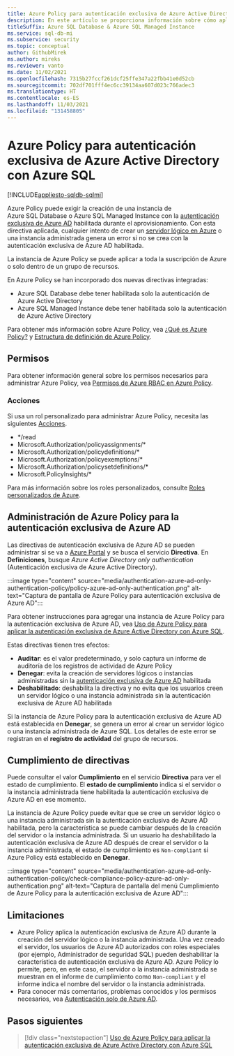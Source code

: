 ```yaml
---
title: Azure Policy para autenticación exclusiva de Azure Active Directory
description: En este artículo se proporciona información sobre cómo aplicar una directiva de Azure para crear una instancia de Azure SQL Database o Azure SQL Managed Instance con la autenticación exclusiva de Azure Active Directory (Azure AD) habilitada
titleSuffix: Azure SQL Database & Azure SQL Managed Instance
ms.service: sql-db-mi
ms.subservice: security
ms.topic: conceptual
author: GithubMirek
ms.author: mireks
ms.reviewer: vanto
ms.date: 11/02/2021
ms.openlocfilehash: 7315b27fccf261dcf25ffe347a22fbb41e0d52cb
ms.sourcegitcommit: 702df701fff4ec6cc39134aa607d023c766adec3
ms.translationtype: HT
ms.contentlocale: es-ES
ms.lasthandoff: 11/03/2021
ms.locfileid: "131458805"
---
```

# <a name="azure-policy-for-azure-active-directory-only-authentication-with-azure-sql"></a>Azure Policy para autenticación exclusiva de Azure Active Directory con Azure SQL

[!INCLUDE[appliesto-sqldb-sqlmi](../includes/appliesto-sqldb-sqlmi.md)]

Azure Policy puede exigir la creación de una instancia de Azure SQL Database o Azure SQL Managed Instance con la [autenticación exclusiva de Azure AD](authentication-azure-ad-only-authentication.md) habilitada durante el aprovisionamiento. Con esta directiva aplicada, cualquier intento de crear un [servidor lógico en Azure](logical-servers.md) o una instancia administrada genera un error si no se crea con la autenticación exclusiva de Azure AD habilitada.

La instancia de Azure Policy se puede aplicar a toda la suscripción de Azure o solo dentro de un grupo de recursos.

En Azure Policy se han incorporado dos nuevas directivas integradas:

- Azure SQL Database debe tener habilitada solo la autenticación de Azure Active Directory
- Azure SQL Managed Instance debe tener habilitada solo la autenticación de Azure Active Directory

Para obtener más información sobre Azure Policy, vea [¿Qué es Azure Policy?](../../governance/policy/overview.md) y [Estructura de definición de Azure Policy](../../governance/policy/concepts/definition-structure.md).

## <a name="permissions"></a>Permisos

Para obtener información general sobre los permisos necesarios para administrar Azure Policy, vea [Permisos de Azure RBAC en Azure Policy](../../governance/policy/overview.md#azure-rbac-permissions-in-azure-policy).

### <a name="actions"></a>Acciones

Si usa un rol personalizado para administrar Azure Policy, necesita las siguientes [Acciones](../../role-based-access-control/role-definitions.md#actions).

- */read
- Microsoft.Authorization/policyassignments/*
- Microsoft.Authorization/policydefinitions/*
- Microsoft.Authorization/policyexemptions/*
- Microsoft.Authorization/policysetdefinitions/*
- Microsoft.PolicyInsights/*

Para más información sobre los roles personalizados, consulte [Roles personalizados de Azure](../../role-based-access-control/custom-roles.md).

## <a name="manage-azure-policy-for-azure-ad-only-authentication"></a>Administración de Azure Policy para la autenticación exclusiva de Azure AD

Las directivas de autenticación exclusiva de Azure AD se pueden administrar si se va a [Azure Portal](https://portal.azure.com) y se busca el servicio **Directiva**. En **Definiciones**, busque *Azure Active Directory only authentication* (Autenticación exclusiva de Azure Active Directory).

:::image type="content" source="media/authentication-azure-ad-only-authentication-policy/policy-azure-ad-only-authentication.png" alt-text="Captura de pantalla de Azure Policy para autenticación exclusiva de Azure AD":::

Para obtener instrucciones para agregar una instancia de Azure Policy para la autenticación exclusiva de Azure AD, vea [Uso de Azure Policy para aplicar la autenticación exclusiva de Azure Active Directory con Azure SQL](authentication-azure-ad-only-authentication-policy-how-to.md).

Estas directivas tienen tres efectos:

- **Auditar**: es el valor predeterminado, y solo captura un informe de auditoría de los registros de actividad de Azure Policy
- **Denegar**: evita la creación de servidores lógicos o instancias administradas sin la [autenticación exclusiva de Azure AD](authentication-azure-ad-only-authentication.md) habilitada
- **Deshabilitado**: deshabilita la directiva y no evita que los usuarios creen un servidor lógico o una instancia administrada sin la autenticación exclusiva de Azure AD habilitada

Si la instancia de Azure Policy para la autenticación exclusiva de Azure AD está establecida en **Denegar**, se genera un error al crear un servidor lógico o una instancia administrada de Azure SQL. Los detalles de este error se registran en el **registro de actividad** del grupo de recursos.

## <a name="policy-compliance"></a>Cumplimiento de directivas

Puede consultar el valor **Cumplimiento** en el servicio **Directiva** para ver el estado de cumplimiento. El **estado de cumplimiento** indica si el servidor o la instancia administrada tiene habilitada la autenticación exclusiva de Azure AD en ese momento. 

La instancia de Azure Policy puede evitar que se cree un servidor lógico o una instancia administrada sin la autenticación exclusiva de Azure AD habilitada, pero la característica se puede cambiar después de la creación del servidor o la instancia administrada. Si un usuario ha deshabilitado la autenticación exclusiva de Azure AD después de crear el servidor o la instancia administrada, el estado de cumplimiento es `Non-compliant` si Azure Policy está establecido en **Denegar**.

:::image type="content" source="media/authentication-azure-ad-only-authentication-policy/check-compliance-policy-azure-ad-only-authentication.png" alt-text="Captura de pantalla del menú Cumplimiento de Azure Policy para la autenticación exclusiva de Azure AD":::

## <a name="limitations"></a>Limitaciones

- Azure Policy aplica la autenticación exclusiva de Azure AD durante la creación del servidor lógico o la instancia administrada. Una vez creado el servidor, los usuarios de Azure AD autorizados con roles especiales (por ejemplo, Administrador de seguridad SQL) pueden deshabilitar la característica de autenticación exclusiva de Azure AD. Azure Policy lo permite, pero, en este caso, el servidor o la instancia administrada se muestran en el informe de cumplimiento como `Non-compliant` y el informe indica el nombre del servidor o la instancia administrada.  
- Para conocer más comentarios, problemas conocidos y los permisos necesarios, vea [Autenticación solo de Azure AD](authentication-azure-ad-only-authentication.md).

## <a name="next-steps"></a>Pasos siguientes

> [!div class="nextstepaction"]
> [Uso de Azure Policy para aplicar la autenticación exclusiva de Azure Active Directory con Azure SQL](authentication-azure-ad-only-authentication-policy-how-to.md)